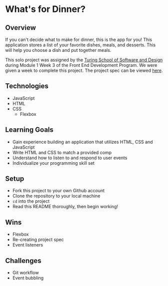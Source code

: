 # What's for Dinner?

## Overview
If you can't decide what to make for dinner, this is the app for you! This application stores a list of your favorite dishes, meals, and desserts. This will help you choose a dish and put together meals.

This solo project was assigned by the [Turing School of Software and Design](https://turing.edu/) during Module 1 Week 3 of the Front End Development Program. We were given a week to complete this project. The project spec can be viewed [here](https://frontend.turing.edu/projects/module-1/dinner.html).

## Technologies
- JavaScript
- HTML
- CSS
  - Flexbox

## Learning Goals

- Gain experience building an application that utilizes HTML, CSS and JavaScript
- Write HTML and CSS to match a provided comp
- Understand how to listen to and respond to user events
- Individualize your programming skill set

## Setup

- Fork this project to your own Github account
- Clone the repository to your local machine
- `cd` into the project
- Read this README thoroughly, then begin working!

## Wins 
- Flexbox
- Re-creating project spec
- Event listeners

## Challenges
- Git workflow
- Event bubbling
